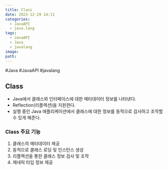 ```yaml
---
title: Class
date: 2023-12-29 14:11
categories:
  - JavaAPI
  - java.lang
tags:
  - JavaAPI
  - Java
  - javalang
image: 
path:
---
```

#Java #JavaAPI #javalang 

## Class
+ Java에서 클래스와 인터페이스에 대한 메타데이터 정보를 나타낸다.
+ Reflection(리플렉션)을 지원한다.
+ 실행 중인 Java 애플리케이션에서 클래스에 대한 정보를 동적으로 검사하고 조작할 수 있게 해준다.

### Class 주요 기능
1. 클래스의 메타데이터 제공
2. 동적으로 클래스 로딩 및 인스턴스 생성
3. 리플렉션을 통한 클래스 정보 검사 및 조작
4. 제네릭 타입 정보 제공